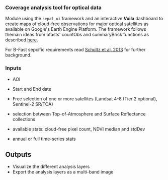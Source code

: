 ### Coverage analysis tool for optical data

Module using the `sepal_ui` framework and an interactive **Voila** dashboard to create maps of cloud-free observations for major optical satellites as available on Google's Earth Engine Platform.
The framework follows themain ideas from bfasts' countObs and summaryBrick functions as described [here](http://www.loicdutrieux.net/bfastSpatial/#Data_Inventory). 

For B-Fast sepcific requirements read [Schultz et al. 2013](http://dx.doi.org/10.1109/JSTARS.2015.2477473) for further background.

### Inputs

- AOI

- Start and End date

- Free selection of one or more satellites (Landsat 4-8 (Tier 2 optional), Sentinel-2 SR/TOA)

- selection between Top-of-Atmosphere and Surface Reflectance collections

- available stats: cloud-free pixel count, NDVI median and stdDev

- annual or full time-series stats

## Outputs

- Visualize the different analysis layers
- Export the analysis layers as a multi-band image



